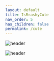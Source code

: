 ```yaml
---
layout: default
title: IsRrashyCute
nav_order: 5
has_children: false
permalink: /cute
---
```



![header](https://capsule-render.vercel.app/api?type=waving&color=auto&height=300&section=header&text=Is%20Rrashy%20Cute%3F&fontSize=90)


![header](https://capsule-render.vercel.app/api?type=waving&color=auto&height=300&section=header&text=Yes.&fontSize=90)

